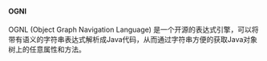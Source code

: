 #### OGNl

OGNL (Object Graph Navigation Language) 是一个开源的表达式引擎，可以将带有语义的字符串表达式解析成Java代码，从而通过字符串方便的获取Java对象树上的任意属性和方法。
